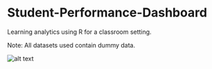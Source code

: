 # Student-Performance-Dashboard
Learning analytics using R for a classroom setting.

Note: All datasets used contain dummy data. 

![alt text](https://i.ibb.co/tHMc9vJ/Screenshot-2021-01-17-at-11-49-39-PM.png)





